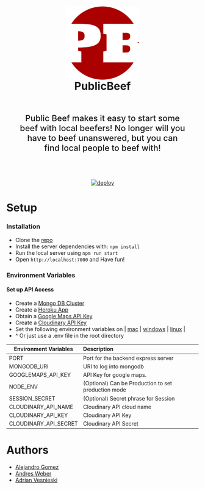 <div align=center>
    <h1 align=center>
        <img align=center
            src="https://github.com/Triple-A-Team/PublicBeef/blob/master/public/images/android-chrome-192x192.png?raw=true"
            alt="PublicBeef logo">
        <br>
        PublicBeef
        <br>
    </h1>
    <p style="font-size: 1.35rem; font-weight: 500; padding: 2rem; text-align: center"> Public Beef makes it easy to start some beef with local beefers!  No longer will you have to beef unanswered, but you can find local people to beef with!</p>
    <br>
    <a align=center href="https://heroku.com/deploy?template=https://github.com/andresmweber/publicbeef">
        <img alt="deploy" src="https://www.herokucdn.com/deploy/button.png">
    </a>
</div>


# Setup
### Installation
*   Clone the [repo]('https://github.com/Triple-A-Team/PublicBeef')
*   Install the server dependencies with: ```npm install```
*   Run the local server using ```npm run start```
*   Open ```http://localhost:7000``` and Have fun!

### Environment Variables
#### Set up API Access
*   Create a [Mongo DB Cluster](https://cloud.mongodb.com/)
*   Create a [Heroku App]('https://heroku.com')
*   Obtain a [Google Maps API Key](https://cloud.google.com/maps-platform/?utm_source=google&utm_medium=cpc&utm_campaign=FY18-Q2-global-demandgen-paidsearchonnetworkhouseads-cs-maps_contactsal_saf&utm_content=text-ad-none-none-DEV_c-CRE_277743457142-ADGP_Hybrid+%7C+AW+SEM+%7C+SKWS+~+Mapping+APIs-KWID_43700037731655637-kwd-297933066873-userloc_9012021&utm_term=KW_%2Bmaps%20%2Bapi-ST_%2Bmaps+%2Bapi&&gclid=CjwKCAjw2qHsBRAGEiwAMbPoDBcMn9HGXQzC6340gfWce5za7bizaU4P5o4cHH4QBsEJFtemcCL5WhoC4UQQAvD_BwE)
*   Create a [Cloudinary API Key](https://cloudinary.com/?utm_source=google&utm_medium=cpc&utm_campaign=brand&utm_content=300704534040&utm_term=cloudinary&gclid=Cj0KCQjw_absBRD1ARIsAO4_D3tfpMaU3ai8tA7FoE0DdxrbsK5xSMaShens1Tn-QYQD7z9-d2mgc_kaApegEALw_wcB)
*   Set the following environment variables on | [mac](https://stackoverflow.com/questions/7501678/set-environment-variables-on-mac-os-x-lion) | [windows](https://superuser.com/questions/1334129/setting-an-environment-variable-in-windows-10-gpodder) | [linux](https://stackoverflow.com/questions/45502996/how-to-set-environment-variable-in-linux-permanently) |
*   ^ Or just use a .env file in the root directory

| Environment Variables        | Description                                         |
| ---------------------------- |:--------------------------------------------------- |
| PORT                         | Port for the backend express server                 |
| MONGODB_URI                  | URI to log into mongodb                             |
| GOOGLEMAPS_API_KEY           | API Key for google maps.                            |
| NODE_ENV                     | (Optional) Can be Production to set production mode |
| SESSION_SECRET               | (Optional) Secret phrase for Session                |
| CLOUDINARY_API_NAME          | Cloudinary API cloud name                           |
| CLOUDINARY_API_KEY           | Cloudinary API Key                                  |
| CLOUDINARY_API_SECRET        | Cloudinary API Secret                               |

# Authors
- [Alejandro Gomez](https://github.com/alegomez1)
- [Andres Weber](https://github.com/AndresMWeber)
- [Adrian Vesnieski](https://github.com/adriansdk)
